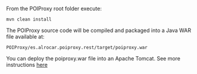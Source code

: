 From the POIProxy root folder execute:

`mvn clean install`

The POIProxy source code will be compiled and packaged into a Java WAR file available at:

`POIProxy/es.alrocar.poiproxy.rest/target/poiproxy.war`

You can deploy the poiproxy.war file into an Apache Tomcat. See more instructions [here](https://tomcat.apache.org/tomcat-7.0-doc/deployer-howto.html)
